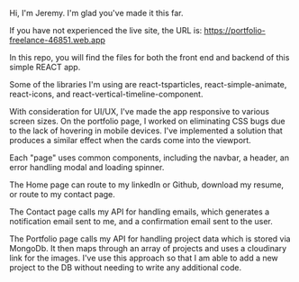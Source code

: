 Hi, I'm Jeremy. I'm glad you've made it this far.

If you have not experienced the live site, the URL is:
https://portfolio-freelance-46851.web.app

In this repo, you will find the files for both the front end and backend of this simple REACT app.

Some of the libraries I'm using are react-tsparticles, react-simple-animate, react-icons, and react-vertical-timeline-component.

With consideration for UI/UX, I've made the app responsive to various screen sizes. On the portfolio page, I worked on eliminating CSS bugs due to the lack of hovering in mobile devices. I've implemented a solution that produces a similar effect when the cards come into the viewport.

Each "page" uses common components, including the navbar, a header, an error handling modal and loading spinner.

The Home page can route to my linkedIn or Github, download my resume, or route to my contact page.

The Contact page calls my API for handling emails, which generates a notification email sent to me, and a confirmation email sent to the user.

The Portfolio page calls my API for handling project data which is stored via MongoDb.
It then maps through an array of projects and uses a cloudinary link for the images.
I've use this approach so that I am able to add a new project to the DB without needing to write any additional code.